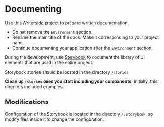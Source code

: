 # Documenting

Use this [Writerside](https://www.jetbrains.com/writerside/) project to prepare written documentation.

- Do not remove the `Environment` section.
- Rename the main title of the docs. Make it corresponding to your project name.
- Continue documenting your application after the `Environment` section.

During the development, use [Storybook](https://storybook.js.org/docs) to document the library of UI elements that are
used in the entire project.

Storybook stories should be located in the directory `/stories`

**Clean up `/stories` ones you start including your components**. Initially, this directory included examples.

## Modifications

Configuration of the Storybook is located in the directory `/.storybook`, so modify files inside it to change
the configuration.
